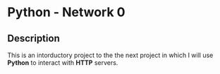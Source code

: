 # Python - Network 0
## Description
This is an intorductory project to the the next project in which
I will use **Python** to interact with **HTTP** servers.
